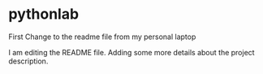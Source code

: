 # pythonlab

First Change to the readme file from my personal laptop

I am editing the README file. Adding some more details about the project description.
